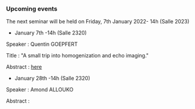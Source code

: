 ### Upcoming events

The next seminar will be held on Friday, 7th January 2022- 14h (Salle 2023)


- January 7th -14h (Salle 2320)

 Speaker : Quentin GOEPFERT
 
 Title : "A small trip into homogenization and echo imaging."

 Abstract : [here](https://alnssr.github.io/PDF/Abstract_seminaire_doctorant.pdf)
 
 
- January 28th -14h (Salle 2320)

Speaker : Amond ALLOUKO

Abstract : 



 
